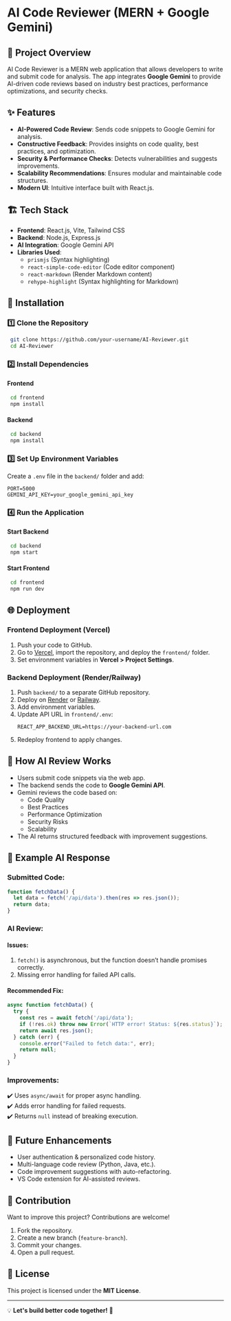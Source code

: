 # AI Code Reviewer (MERN + Google Gemini)

## 🚀 Project Overview
AI Code Reviewer is a MERN web application that allows developers to write and submit code for analysis. The app integrates **Google Gemini** to provide AI-driven code reviews based on industry best practices, performance optimizations, and security checks.

## ✨ Features
- **AI-Powered Code Review**: Sends code snippets to Google Gemini for analysis.
- **Constructive Feedback**: Provides insights on code quality, best practices, and optimization.
- **Security & Performance Checks**: Detects vulnerabilities and suggests improvements.
- **Scalability Recommendations**: Ensures modular and maintainable code structures.
- **Modern UI**: Intuitive interface built with React.js.

## 🏗️ Tech Stack
- **Frontend**: React.js, Vite, Tailwind CSS
- **Backend**: Node.js, Express.js
- **AI Integration**: Google Gemini API
- **Libraries Used**:
  - `prismjs` (Syntax highlighting)
  - `react-simple-code-editor` (Code editor component)
  - `react-markdown` (Render Markdown content)
  - `rehype-highlight` (Syntax highlighting for Markdown)

## 🔧 Installation
### 1️⃣ Clone the Repository
```bash
 git clone https://github.com/your-username/AI-Reviewer.git
 cd AI-Reviewer
```

### 2️⃣ Install Dependencies
#### **Frontend**
```bash
 cd frontend
 npm install
```
#### **Backend**
```bash
 cd backend
 npm install
```

### 3️⃣ Set Up Environment Variables
Create a `.env` file in the `backend/` folder and add:
```env
PORT=5000
GEMINI_API_KEY=your_google_gemini_api_key
```

### 4️⃣ Run the Application
#### **Start Backend**
```bash
 cd backend
 npm start
```
#### **Start Frontend**
```bash
 cd frontend
 npm run dev
```

## 🌐 Deployment
### **Frontend Deployment (Vercel)**
1. Push your code to GitHub.
2. Go to [Vercel](https://vercel.com/), import the repository, and deploy the `frontend/` folder.
3. Set environment variables in **Vercel > Project Settings**.

### **Backend Deployment (Render/Railway)**
1. Push `backend/` to a separate GitHub repository.
2. Deploy on [Render](https://render.com/) or [Railway](https://railway.app/).
3. Add environment variables.
4. Update API URL in `frontend/.env`:
   ```env
   REACT_APP_BACKEND_URL=https://your-backend-url.com
   ```
5. Redeploy frontend to apply changes.

## 🤖 How AI Review Works
- Users submit code snippets via the web app.
- The backend sends the code to **Google Gemini API**.
- Gemini reviews the code based on:
  - Code Quality
  - Best Practices
  - Performance Optimization
  - Security Risks
  - Scalability
- The AI returns structured feedback with improvement suggestions.

## 📜 Example AI Response
### **Submitted Code:**
```js
function fetchData() {
  let data = fetch('/api/data').then(res => res.json());
  return data;
}
```
### **AI Review:**
#### Issues:
1. `fetch()` is asynchronous, but the function doesn’t handle promises correctly.
2. Missing error handling for failed API calls.

#### Recommended Fix:
```js
async function fetchData() {
  try {
    const res = await fetch('/api/data');
    if (!res.ok) throw new Error(`HTTP error! Status: ${res.status}`);
    return await res.json();
  } catch (err) {
    console.error("Failed to fetch data:", err);
    return null;
  }
}
```
### **Improvements:**
✔️ Uses `async/await` for proper async handling.  
✔️ Adds error handling for failed requests.  
✔️ Returns `null` instead of breaking execution.  

## 📌 Future Enhancements
- User authentication & personalized code history.
- Multi-language code review (Python, Java, etc.).
- Code improvement suggestions with auto-refactoring.
- VS Code extension for AI-assisted reviews.

## 🤝 Contribution
Want to improve this project? Contributions are welcome!
1. Fork the repository.
2. Create a new branch (`feature-branch`).
3. Commit your changes.
4. Open a pull request.

## 📜 License
This project is licensed under the **MIT License**.

---
💡 **Let's build better code together!** 🚀

